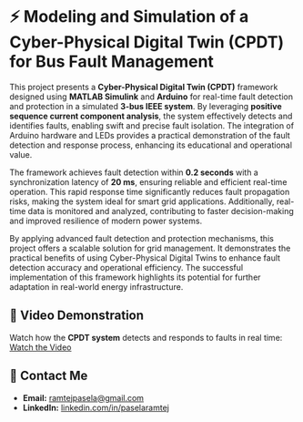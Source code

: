 # ⚡ Modeling and Simulation of a Cyber-Physical Digital Twin (CPDT) for Bus Fault Management 

This project presents a **Cyber-Physical Digital Twin (CPDT)** framework designed using **MATLAB Simulink** and **Arduino** for real-time fault detection and protection in a simulated **3-bus IEEE system**. By leveraging **positive sequence current component analysis**, the system effectively detects and identifies faults, enabling swift and precise fault isolation. The integration of Arduino hardware and LEDs provides a practical demonstration of the fault detection and response process, enhancing its educational and operational value.  

The framework achieves fault detection within **0.2 seconds** with a synchronization latency of **20 ms**, ensuring reliable and efficient real-time operation. This rapid response time significantly reduces fault propagation risks, making the system ideal for smart grid applications. Additionally, real-time data is monitored and analyzed, contributing to faster decision-making and improved resilience of modern power systems.  

By applying advanced fault detection and protection mechanisms, this project offers a scalable solution for grid management. It demonstrates the practical benefits of using Cyber-Physical Digital Twins to enhance fault detection accuracy and operational efficiency. The successful implementation of this framework highlights its potential for further adaptation in real-world energy infrastructure.  

## 🎥 **Video Demonstration**  
Watch how the **CPDT system** detects and responds to faults in real time:  
[Watch the Video](https://youtu.be/1SOuRba_OvU)  

## 📧 **Contact Me**  
- **Email:** [ramtejpasela@gmail.com](mailto:ramtejpasela@gmail.com)  
- **LinkedIn:** [linkedin.com/in/paselaramtej](https://www.linkedin.com/in/paselaramtej)  
